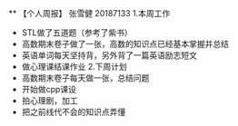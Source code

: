 ** 【个人周报】 张雪健 20187133
1.本周工作
  - STL做了五道题（参考了紫书）
  - 高数期末卷子做了一张，高数的知识点已经基本掌握并总结
  - 英语单词每天坚持背，另外背了一篇英语励志短文
  - 做心理课结课作业
2.下周计划
  - 高数期末卷子每天做一张，总结问题
  - 开始做cpp课设
  - 拍心理剧，加工
  - 把之前线代不会的知识点弄懂
